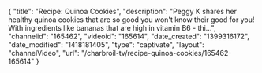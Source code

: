 {
    "title": "Recipe: Quinoa Cookies",
    "description": "Peggy K shares her healthy quinoa cookies that are so good you won't know their good for you! With ingredients like bananas that are high in vitamin B6 - thi...",
    "channelid": "165462",
    "videoid": "165614",
    "date_created": "1399316172",
    "date_modified": "1418181405",
    "type": "captivate",
    "layout": "channelVideo",
    "url": "\/charbroil-tv\/recipe-quinoa-cookies\/165462-165614"
}